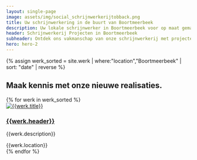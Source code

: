 ```yaml
---
layout: single-page
image: assets/img/social_schrijnwerkerijtobback.png
title: Uw schrijnwerkering in de buurt van Boortmeerbeek
description: Uw lokale schrijnwerker in Boortmeerbeek voor op maat gemaakte houten constructies. Kwaliteit en vakmanschap in elk project
header: Schrijnwerkerij Projecten in Boortmeerbeek
subheader: Ontdek ons vakmanschap van onze schrijnwerkerij met projecten in de regio Boortmeerbeek.
hero: hero-2
---
```


{% assign werk_sorted = site.werk | where:"location","Boortmeerbeek" | sort: "date" | reverse %}

<section id="section-home-overons">
  <div class="container mt-5">
  <div class="row">
      <div class="col-md-12">
        <h2>Maak kennis met onze nieuwe realisaties.</h2>
      </div>
    </div>
    <div class="row">
      {% for werk in werk_sorted %}
        <div class="col-xs-12 col-md-6 col-lg-3 mt-5">
          <div class="card rounded-lg shadow-sm">
            <a href="{{werk.url}}" class="card-link"><img class="card-img-top" src="../{{werk.img_thumb}}" alt="{{werk.title}}"></a>
            <div class="card-body">
              <a href="{{werk.url}}" class="card-link"><h3 class="card-title">{{werk.header}}</h3></a>
              <p class="card-text">{{werk.description}}</p>
              <div><i class="fa-solid fa-location-dot"></i><span class="werk-meta"> {{werk.location}}</span></div>
            </div>
          </div>
        </div>
      {% endfor %}
    </div>
  </div>
</section>
